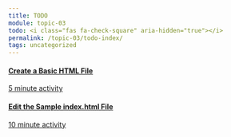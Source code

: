 ```yaml
---
title: TODO
module: topic-03
todo: <i class="fas fa-check-square" aria-hidden="true"></i>
permalink: /topic-03/todo-index/
tags: uncategorized
---
```


<div class="row text-center">
  <div class="col-lg-4">
    <div class="bs-component">
      <div class="list-group">
        <a href="../index-part-1/" target="_blank" class="list-group-item">
          <i class="icon-hw fas fa-file-medical" aria-hidden="true"></i>
          <h4 class="list-group-item-heading">Create a Basic HTML File</h4>
          <div class="divider-hw"></div>
          <p class="list-group-item-text"><i class="far fa-clock" aria-hidden="true"></i> 5 minute activity</p>
        </a>
      </div>
    </div>
  </div>
  <div class="col-lg-4">
    <div class="bs-component">
      <div class="list-group">
        <a href="../index-part-4/" target="_blank" class="list-group-item">
          <i class="icon-hw fas fa-file-medical-alt" aria-hidden="true"></i>
          <h4 class="list-group-item-heading">Edit the Sample index.html File</h4>
          <div class="divider-hw"></div>
          <p class="list-group-item-text"><i class="far fa-clock" aria-hidden="true"></i> 10 minute activity</p>
        </a>
      </div>
    </div>
  </div>
</div>
